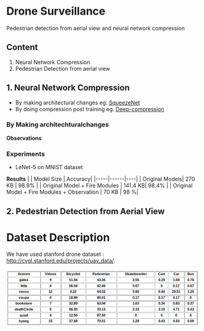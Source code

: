 # Drone Surveillance
Pedestrian detection from aerial view and neural network compression

## Content
1. Neural Network Compression
2. Pedestrian Detection from aerial view


## 1. Neural Network Compression

* By making architectural changes eg. [SqueezeNet](https://arxiv.org/abs/1602.07360)
* By doing compression post training eg. [Deep-compression](https://arxiv.org/abs/1510.00149)

### By Making architechturalchanges
**Observations**


### Experiments
* LeNet-5 on MNIST dataset

**Results**
|     | Model Size | Accuracy|
|-----|------|----|
| Original Models| 270 KB | 98.9%  |
| Original Model + Fire Modules | 141.4 KB| 98.4% |
| Original Model + Fire Modules + Observation | 70 KB | 98 %|


## 2. Pedestrian Detection from Aerial View
# Dataset Description
We have used stanford drone dataset : http://cvgl.stanford.edu/projects/uav_data/.

!["Dataset Description"](img/stats_dataset.png)
